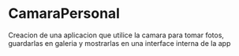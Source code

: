 # CamaraPersonal
Creacion de una aplicacion que utilice la camara para tomar fotos, guardarlas en galeria y mostrarlas en una interface interna de la app
